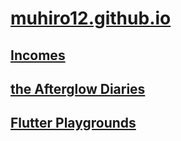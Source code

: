 # [muhiro12.github.io](https://muhiro12.github.io)

## [Incomes](https://muhiro12.github.io/Incomes/)

## [the Afterglow Diaries](https://muhiro12.github.io/the_afterglow_diaries/)

## [Flutter Playgrounds](https://muhiro12.github.io/flutter_playgrounds/)
